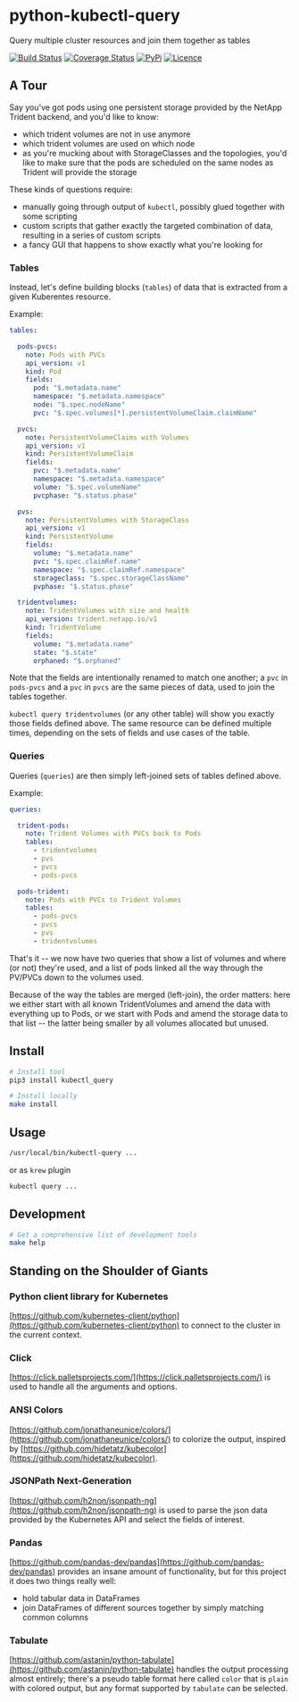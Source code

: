 # python-kubectl-query

Query multiple cluster resources and join them together as tables

[![Build Status](https://github.com/gunther788/python-kubectl-query/workflows/build/badge.svg)](https://github.com/gunther788/python-kubectl-query/actions)
[![Coverage Status](https://coveralls.io/repos/github/gunther788/python-kubectl-query/badge.svg?branch=main)](https://coveralls.io/github/gunther788/python-kubectl-query?branch=main)
[![PyPi](https://img.shields.io/pypi/v/python-kubectl-query)](https://pypi.org/project/python-kubectl-query)
[![Licence](https://img.shields.io/github/license/gunther788/python-kubectl-query)](LICENSE)

## A Tour

Say you've got pods using one persistent storage provided by the NetApp Trident backend, and you'd like
to know:

* which trident volumes are not in use anymore
* which trident volumes are used on which node
* as you're mucking about with StorageClasses and the topologies, you'd like to make sure
  that the pods are scheduled on the same nodes as Trident will provide the storage

These kinds of questions require:

* manually going through output of `kubectl`, possibly glued together with some scripting
* custom scripts that gather exactly the targeted combination of data, resulting in a series of custom scripts
* a fancy GUI that happens to show exactly what you're looking for

### Tables

Instead, let's define building blocks (`tables`) of data that is extracted from a given Kuberentes resource.

Example:

```yaml
tables:

  pods-pvcs:
    note: Pods with PVCs
    api_version: v1
    kind: Pod
    fields:
      pod: "$.metadata.name"
      namespace: "$.metadata.namespace"
      node: "$.spec.nodeName"
      pvc: "$.spec.volumes[*].persistentVolumeClaim.claimName"

  pvcs:
    note: PersistentVolumeClaims with Volumes
    api_version: v1
    kind: PersistentVolumeClaim
    fields:
      pvc: "$.metadata.name"
      namespace: "$.metadata.namespace"
      volume: "$.spec.volumeName"
      pvcphase: "$.status.phase"

  pvs:
    note: PersistentVolumes with StorageClass
    api_version: v1
    kind: PersistentVolume
    fields:
      volume: "$.metadata.name"
      pvc: "$.spec.claimRef.name"
      namespace: "$.spec.claimRef.namespace"
      storageclass: "$.spec.storageClassName"
      pvphase: "$.status.phase"

  tridentvolumes:
    note: TridentVolumes with size and health
    api_version: trident.netapp.io/v1
    kind: TridentVolume
    fields:
      volume: "$.metadata.name"
      state: "$.state"
      orphaned: "$.orphaned"
```

Note that the fields are intentionally renamed to match one another; a `pvc` in `pods-pvcs` and a `pvc` in `pvcs` are
the same pieces of data, used to join the tables together.

`kubectl query tridentvolumes` (or any other table) will show you exactly those fields defined above. The same
resource can be defined multiple times, depending on the sets of fields and use cases of the table.

### Queries

Queries (`queries`) are then simply left-joined sets of tables defined above.

Example:

```yaml
queries:

  trident-pods:
    note: Trident Volumes with PVCs back to Pods
    tables:
      - tridentvolumes
      - pvs
      - pvcs
      - pods-pvcs

  pods-trident:
    note: Pods with PVCs to Trident Volumes
    tables:
      - pods-pvcs
      - pvcs
      - pvs
      - tridentvolumes
```

That's it -- we now have two queries that show a list of volumes and where (or not) they're used, and a list of
pods linked all the way through the PV/PVCs down to the volumes used.

Because of the way the tables are merged (left-join), the order matters: here we either start with all known
TridentVolumes and amend the data with everything up to Pods, or we start with Pods and amend the storage
data to that list -- the latter being smaller by all volumes allocated but unused.

## Install

```bash
# Install tool
pip3 install kubectl_query

# Install locally
make install
```

## Usage

```bash
/usr/local/bin/kubectl-query ...
```

or as `krew` plugin

```bash
kubectl query ...
```

## Development

```bash
# Get a comprehensive list of development tools
make help
```

## Standing on the Shoulder of Giants

### Python client library for Kubernetes

[https://github.com/kubernetes-client/python](https://github.com/kubernetes-client/python) to connect to
the cluster in the current context.

### Click

[https://click.palletsprojects.com/](https://click.palletsprojects.com/) is used to handle all the arguments and options.

### ANSI Colors

[https://github.com/jonathaneunice/colors/](https://github.com/jonathaneunice/colors/) to colorize the output, inspired
by [https://github.com/hidetatz/kubecolor](https://github.com/hidetatz/kubecolor).

### JSONPath Next-Generation

[https://github.com/h2non/jsonpath-ng](https://github.com/h2non/jsonpath-ng) is used to parse the json data provided
by the Kubernetes API and select the fields of interest.

### Pandas

[https://github.com/pandas-dev/pandas](https://github.com/pandas-dev/pandas) provides an insane amount of functionality,
but for this project it does two things really well:

* hold tabular data in DataFrames
* join DataFrames of different sources together by simply matching common columns

### Tabulate

[https://github.com/astanin/python-tabulate](https://github.com/astanin/python-tabulate) handles the output processing
almost entirely; there's a pseudo table format here called `color` that is `plain` with colored output, but any
format supported by `tabulate` can be selected.
